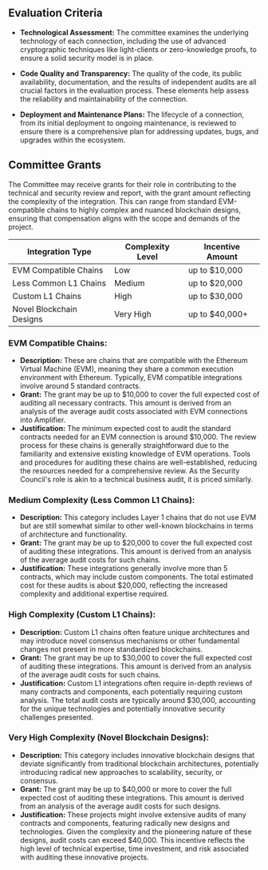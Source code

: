 ## Evaluation Criteria

- **Technological Assessment:** The committee examines the underlying technology of each connection, including the use of advanced cryptographic techniques like light-clients or zero-knowledge proofs, to ensure a solid security model is in place.

- **Code Quality and Transparency:** The quality of the code, its public availability, documentation, and the results of independent audits are all crucial factors in the evaluation process. These elements help assess the reliability and maintainability of the connection.

- **Deployment and Maintenance Plans:** The lifecycle of a connection, from its initial deployment to ongoing maintenance, is reviewed to ensure there is a comprehensive plan for addressing updates, bugs, and upgrades within the ecosystem.

## Committee Grants

The Committee may receive grants for their role in contributing to the technical and security review and report, with the grant amount reflecting the complexity of the integration. This can range from standard EVM-compatible chains to highly complex and nuanced blockchain designs, ensuring that compensation aligns with the scope and demands of the project.

| Integration Type | Complexity Level | Incentive Amount |
| --- | --- | --- |
| EVM Compatible Chains | Low | up to $10,000 |
| Less Common L1 Chains | Medium | up to $20,000 |
| Custom L1 Chains | High | up to $30,000 |
| Novel Blockchain Designs | Very High | up to $40,000+ |

### EVM Compatible Chains:

- **Description:** These are chains that are compatible with the Ethereum Virtual Machine (EVM), meaning they share a common execution environment with Ethereum. Typically, EVM compatible integrations involve around 5 standard contracts.
- **Grant:** The grant may be up to $10,000 to cover the full expected cost of auditing all necessary contracts. This amount is derived from an analysis of the average audit costs associated with EVM connections into Amplifier.
- **Justification:** The minimum expected cost to audit the standard contracts needed for an EVM connection is around $10,000. The review process for these chains is generally straightforward due to the familiarity and extensive existing knowledge of EVM operations. Tools and procedures for auditing these chains are well-established, reducing the resources needed for a comprehensive review. As the Security Council's role is akin to a technical business audit, it is priced similarly.

### Medium Complexity (Less Common L1 Chains):

- **Description:** This category includes Layer 1 chains that do not use EVM but are still somewhat similar to other well-known blockchains in terms of architecture and functionality.
- **Grant:** The grant may be up to $20,000 to cover the full expected cost of auditing these integrations. This amount is derived from an analysis of the average audit costs for such chains.
- **Justification:** These integrations generally involve more than 5 contracts, which may include custom components. The total estimated cost for these audits is about $20,000, reflecting the increased complexity and additional expertise required.

### High Complexity (Custom L1 Chains):

- **Description:** Custom L1 chains often feature unique architectures and may introduce novel consensus mechanisms or other fundamental changes not present in more standardized blockchains.
- **Grant:** The grant may be up to $30,000 to cover the full expected cost of auditing these integrations. This amount is derived from an analysis of the average audit costs for such chains.
- **Justification:** Custom L1 integrations often require in-depth reviews of many contracts and components, each potentially requiring custom analysis. The total audit costs are typically around $30,000, accounting for the unique technologies and potentially innovative security challenges presented.

### Very High Complexity (Novel Blockchain Designs):

- **Description:** This category includes innovative blockchain designs that deviate significantly from traditional blockchain architectures, potentially introducing radical new approaches to scalability, security, or consensus.
- **Grant:** The grant may be up to $40,000 or more to cover the full expected cost of auditing these integrations. This amount is derived from an analysis of the average audit costs for such designs.
- **Justification:** These projects might involve extensive audits of many contracts and components, featuring radically new designs and technologies. Given the complexity and the pioneering nature of these designs, audit costs can exceed $40,000. This incentive reflects the high level of technical expertise, time investment, and risk associated with auditing these innovative projects.
